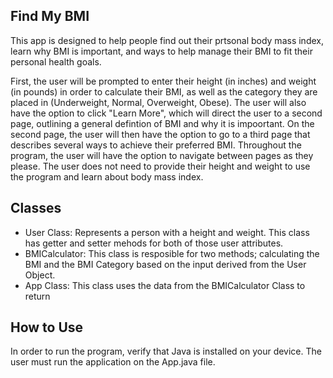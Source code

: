 ## Find My BMI

This app is designed to help people find out their prtsonal body mass index, learn why BMI is important, and ways to help manage their BMI to fit their personal health goals. 

First, the user will be prompted to enter their height (in inches) and weight (in pounds) in order to calculate their BMI, as well as the category they are placed in (Underweight, Normal, Overweight, Obese). 
The user will also have the option to click "Learn More", which will direct the user to a second page, outlining a general defintion of BMI and why it is impoortant. 
On the second page, the user will then have the option to go to a third page that describes several ways to achieve their preferred BMI. Throughout the program, the user will have the option to navigate between pages as they please. 
The user does not need to provide their height and weight to use the program and learn about body mass index. 

## Classes

- User Class: Represents a person with a height and weight. This class has getter and setter mehods for both of those user attributes.
- BMICalculator: This class is resposible for two methods; calculating the BMI and the BMI Category based on the input derived from the User Object.
- App Class: This class uses the data from the BMICalculator Class to return 

## How to Use

In order to run the program, verify that Java is installed on your device. The user must run the application on the App.java file. 
